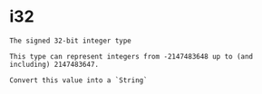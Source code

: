 # i32
`````{roto:type} i32
The signed 32-bit integer type

This type can represent integers from -2147483648 up to (and including) 2147483647.
`````


````{roto:function} to_string(self: i32) -> String
Convert this value into a `String`
````

